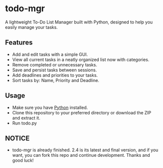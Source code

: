 # todo-mgr

A lightweight To-Do List Manager built with Python, designed to help you easily manage your tasks.

## Features
- Add and edit tasks with a simple GUI.
- View all current tasks in a neatly organized list now with categories.
- Remove completed or unnecessary tasks.
- Save and persist tasks between sessions.
- Add deadlines and priorities to your tasks.
- Sort tasks by: Name, Priority and Deadline.

## Usage
- Make sure you have [Python](https://www.python.org/downloads/) installed.
- Clone this repository to your preferred directory or download the ZIP and extract it.
- Run todo.py

## NOTICE
- todo-mgr is already finished. 2.4 is its latest and final version, and if you want, you can fork this repo and continue development. Thanks and good luck!
